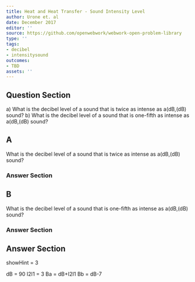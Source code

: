 ```yaml
---
title: Heat and Heat Transfer - Sound Intensity Level
author: Urone et. al
date: December 2017
editor: ''
source: https://github.com/openwebwork/webwork-open-problem-library
type: ''
tags:
- decibel
- intensitysound
outcomes:
- TBD
assets: ''
---
```


## Question Section 

a) What is the decibel level of a sound that is twice as intense as a(dB,(dB) sound? 
b) What is the decibel level of a sound that is one-fifth as intense as a(dB,(dB) sound?
## A
What is the decibel level of a sound that is twice as intense as a(dB,(dB) sound? 
### Answer Section
## B
What is the decibel level of a sound that is one-fifth as intense as a(dB,(dB) sound?
### Answer Section


## Answer Section

showHint = 3

dB = 90
I2I1 = 3
Ba = dB+I2I1
Bb = dB-7